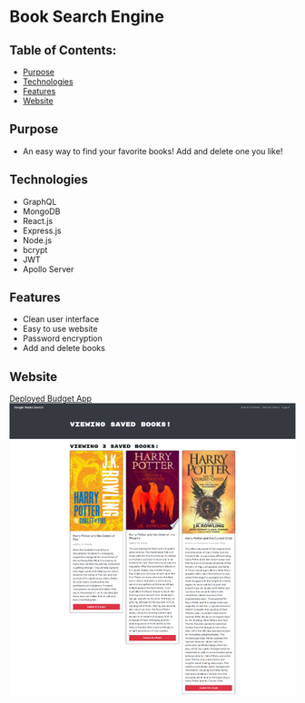 # Book Search Engine

## Table of Contents:

- [Purpose](#purpose)
- [Technologies](Technologies)
- [Features](#features)
- [Website](#website)

## Purpose

- An easy way to find your favorite books! Add and delete one you like!

## Technologies

- GraphQL
- MongoDB
- React.js
- Express.js
- Node.js
- bcrypt
- JWT
- Apollo Server

## Features

- Clean user interface
- Easy to use website
- Password encryption
- Add and delete books

## Website

[Deployed Budget App](https://book-search-1999.herokuapp.com/)
![Budget App](images/screencapture-book-search-1999-herokuapp-saved-2021-03-23-22_33_06.png)
